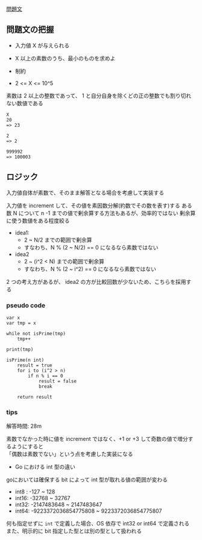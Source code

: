 [問題文](https://atcoder.jp/contests/abc149/tasks/abc149_c)

## 問題文の把握

- 入力値 X が与えられる
- X 以上の素数のうち、最小のものを求めよ

- 制約
- 2 <= X <= 10^5

素数は 2 以上の整数であって、 1 と自分自身を除くどの正の整数でも割り切れない数値である

```
X 
20
=> 23

2
=> 2

999992
=> 100003
```
## ロジック

入力値自体が素数で、そのまま解答となる場合を考慮して実装する

入力値を increment して、その値を素因数分解(約数でその数を表す)する
ある数 N について n -1 までの値で剰余算する方法もあるが、効率的ではない
剰余算に使う数値をある程度絞る

- idea1: 
  - 2 ~ N/2 までの範囲で剰余算
  - すなわち、N % (2 ~ N/2) == 0 になるなら素数ではない
- idea2
  - 2 ~ (i^2 < N) までの範囲で剰余算
  - すなわち、N % (2 ~ i^2) == 0 になるなら素数ではない


2 つの考え方があるが、 idea2 の方が比較回数が少ないため、こちらを採用する

### pseudo code

```
var x
var tmp = x

while not isPrime(tmp) 
    tmp++
     
print(tmp)

isPrime(n int)
    result = true
    for i to (i^2 > n)
        if n % i == 0
            result = false
            break
         
    return result

```

### tips

解答時間: 28m

素数でなかった時に値を increment ではなく、+1 or +3 して奇数の値で増分するようにすると  
「偶数は素数でない」という点を考慮した実装になる  

- Go における int 型の違い

goにおいては確保する bit によって int 型が取れる値の範囲が変わる

- int8 : -127 ~ 128  
- int16: -32768 ~ 32767  
- int32: -2147483648 ~ 2147483647  
- int64: -9223372036854775808	~ 9223372036854775807  

何も指定せずに `int` で定義した場合、OS 依存で int32 or int64 で定義される  
また、明示的に bit 指定した型とは別の型として扱われる  

